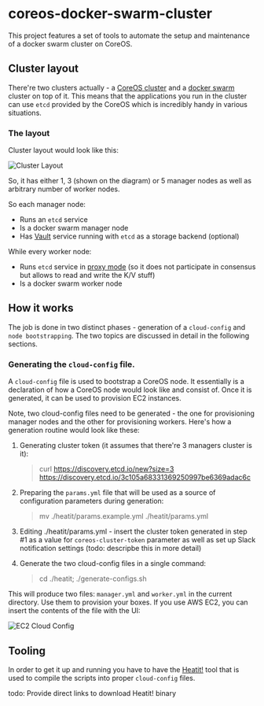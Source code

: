 # coreos-docker-swarm-cluster

This project features a set of tools to automate the setup and maintenance of a docker swarm cluster on CoreOS.

## Cluster layout

There're two clusters actually - a [CoreOS cluster](https://coreos.com/os/docs/latest/cluster-architectures.html) and a [docker swarm](https://docs.docker.com/engine/swarm/) cluster on top of it. This means that the applications you run in the cluster can use `etcd` provided by the CoreOS which is incredibly handy in various situations.

### The layout

Cluster layout would look like this:

![Cluster Layout](https://github.com/pavlo/coreos-docker-swarm-cluster/raw/develop/docs/images/cluster_layout.png)

So, it has either 1, 3 (shown on the diagram) or 5 manager nodes as well as arbitrary number of worker nodes.

So each manager node:

* Runs an `etcd` service
* Is a docker swarm manager node
* Has [Vault](https://www.vaultproject.io) service running with `etcd` as a storage backend (optional)

While every worker node:

* Runs `etcd` service in [proxy mode](https://coreos.com/etcd/docs/latest/v2/proxy.html) (so it does not participate in consensus but allows to read and write the K/V stuff)
* Is a docker swarm worker node

## How it works

The job is done in two distinct phases - generation of a `cloud-config` and `node bootstrapping`. The two topics are discussed in detail in the following sections.

### Generating the `cloud-config` file.

A `cloud-config` file is used to bootstrap a CoreOS node. It essentially is a declaration of how a CoreOS node would look like and consist of. Once it is generated, it can be used to provision EC2 instances.

Note, two cloud-config files need to be generated - the one for provisioning manager nodes and the other for provisioning workers. Here's how a generation routine would look like these:

1. Generating cluster token (it assumes that there're 3 managers cluster is it):

    > curl https://discovery.etcd.io/new?size=3
    https://discovery.etcd.io/3c105a68331369250997be6369adac6c

2. Preparing the `params.yml` file that will be used as a source of configuration parameters during generation:

    > mv ./heatit/params.example.yml ./heatit/params.yml

3. Editing ./heatit/params.yml - insert the cluster token generated in step #1 as a value for `coreos-cluster-token` parameter as well as set up Slack notification settings (todo: descripbe this in more detail)

4. Generate the two cloud-config files in a single command:

    > cd ./heatit; ./generate-configs.sh

This will produce two files: `manager.yml` and `worker.yml` in the current directory. Use them to provision your boxes. If you use AWS EC2, you can insert the contents of the file with the UI:

![EC2 Cloud Config](https://github.com/pavlo/coreos-docker-swarm-cluster/raw/develop/docs/images/cloud_config_aws_ec2.png) 


## Tooling

In order to get it up and running you have to have the [Heatit!](https://github.com/pavlo/heatit) tool that is used to compile the  scripts into proper `cloud-config` files. 

todo: Provide direct links to download Heatit! binary
